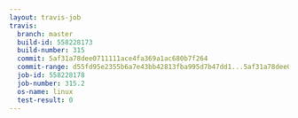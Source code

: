 ```yaml
---
layout: travis-job
travis:
  branch: master
  build-id: 558228173
  build-number: 315
  commit: 5af31a78dee0711111ace4fa369a1ac680b7f264
  commit-range: d55fd95e2355b6a7e43bb42813fba995d7b47dd1...5af31a78dee0711111ace4fa369a1ac680b7f264
  job-id: 558228178
  job-number: 315.2
  os-name: linux
  test-result: 0
---
```

